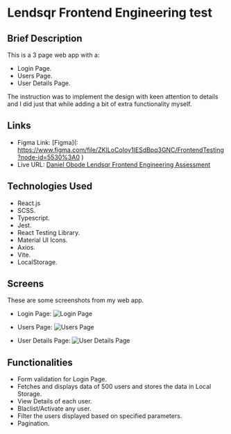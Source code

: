 # Lendsqr Frontend Engineering test

## Brief Description
This is a 3 page web app with a:
- Login Page.
- Users Page.
- User Details Page.

The instruction was to implement the design with keen attention to details and I did just that while adding a bit of extra functionality myself.

## Links
- Figma Link: [Figma](: https://www.figma.com/file/ZKILoCoIoy1IESdBpq3GNC/FrontendTesting?node-id=5530%3A0 )
- Live URL: [Daniel Obode Lendsqr Frontend Engineering Assessment](https://daniel-obode-lendsqr-fe-test.vercel.app/)

## Technologies Used
- React.js
- SCSS.
- Typescript.
- Jest.
- React Testing Library.
- Material UI Icons.
- Axios.
- Vite.
- LocalStorage.

## Screens
These are some screenshots from my web app.
- Login Page:
  ![Login Page](https://github.com/HoodieDan/Lendsqr-fe-test/assets/80491881/25eced00-59a4-4bda-904d-8f3b10e2aa0b)
  
- Users Page:
  ![Users Page](https://github.com/HoodieDan/Lendsqr-fe-test/assets/80491881/103b270f-aa8c-4f45-95c0-4dcdc5bd06fd)

- User Details Page:
  ![User Details Page](https://github.com/HoodieDan/Lendsqr-fe-test/assets/80491881/188aecd4-1d9c-4fbc-bd94-d70d11ebe7cc)

## Functionalities
- Form validation for Login Page.
- Fetches and displays data of 500 users and stores the data in Local Storage.
- View Details of each user.
- Blaclist/Activate any user.
- Filter the users displayed based on specified parameters.
- Pagination.

